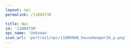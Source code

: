 ```yaml
---
layout: npc
permalink: /11004730

title: Npc
id: '11004730'
npc_name: 'Unknown'
icon_url: 'portrait/npc/11000908_housekeeper16_p.png'
---
```

